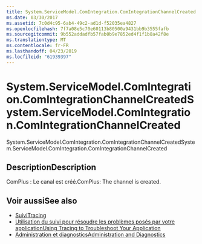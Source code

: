 ```yaml
---
title: System.ServiceModel.ComIntegration.ComIntegrationChannelCreated
ms.date: 03/30/2017
ms.assetid: 7c0d4c95-6ab4-49c2-ad1d-f52035ea4827
ms.openlocfilehash: 7f7a08e5c70e60113b80500a9431bb9b3555fafb
ms.sourcegitcommit: 9b552addadfb57fab0b9e7852ed4f1f1b8a42f8e
ms.translationtype: MT
ms.contentlocale: fr-FR
ms.lasthandoff: 04/23/2019
ms.locfileid: "61939397"
---
```

# <a name="systemservicemodelcomintegrationcomintegrationchannelcreated"></a><span data-ttu-id="d249d-102">System.ServiceModel.ComIntegration.ComIntegrationChannelCreated</span><span class="sxs-lookup"><span data-stu-id="d249d-102">System.ServiceModel.ComIntegration.ComIntegrationChannelCreated</span></span>
<span data-ttu-id="d249d-103">System.ServiceModel.ComIntegration.ComIntegrationChannelCreated</span><span class="sxs-lookup"><span data-stu-id="d249d-103">System.ServiceModel.ComIntegration.ComIntegrationChannelCreated</span></span>  
  
## <a name="description"></a><span data-ttu-id="d249d-104">Description</span><span class="sxs-lookup"><span data-stu-id="d249d-104">Description</span></span>  
 <span data-ttu-id="d249d-105">ComPlus : Le canal est créé.</span><span class="sxs-lookup"><span data-stu-id="d249d-105">ComPlus: The channel is created.</span></span>  
  
## <a name="see-also"></a><span data-ttu-id="d249d-106">Voir aussi</span><span class="sxs-lookup"><span data-stu-id="d249d-106">See also</span></span>

- [<span data-ttu-id="d249d-107">Suivi</span><span class="sxs-lookup"><span data-stu-id="d249d-107">Tracing</span></span>](../../../../../docs/framework/wcf/diagnostics/tracing/index.md)
- [<span data-ttu-id="d249d-108">Utilisation du suivi pour résoudre les problèmes posés par votre application</span><span class="sxs-lookup"><span data-stu-id="d249d-108">Using Tracing to Troubleshoot Your Application</span></span>](../../../../../docs/framework/wcf/diagnostics/tracing/using-tracing-to-troubleshoot-your-application.md)
- [<span data-ttu-id="d249d-109">Administration et diagnostics</span><span class="sxs-lookup"><span data-stu-id="d249d-109">Administration and Diagnostics</span></span>](../../../../../docs/framework/wcf/diagnostics/index.md)
